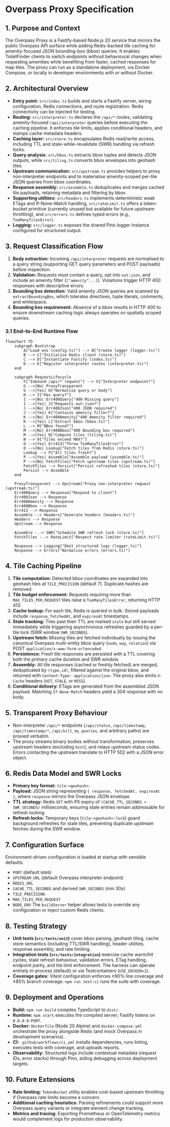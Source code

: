 # Overpass Proxy Specification

## 1. Purpose and Context
The Overpass Proxy is a Fastify-based Node.js 20 service that mirrors the public Overpass API surface while adding Redis-backed tile caching for amenity-focused JSON bounding-box (bbox) queries. It enables ToiletFinder clients to switch endpoints without behavioural changes when requesting amenities while benefiting from faster, cached responses for map tiles. The proxy can run as a standalone deployment, via Docker Compose, or locally in developer environments with or without Docker.

## 2. Architectural Overview
- **Entry point:** `src/index.ts` builds and starts a Fastify server, wiring configuration, Redis connections, and route registration. Redis connectivity can be injected for testing.
- **Routing:** `src/interpreter.ts` declares the `/api/*` routes, validating amenity-focused `/api/interpreter` queries before executing the caching pipeline. It enforces tile limits, applies conditional headers, and stamps cache metadata headers.
- **Caching layer:** `src/store.ts` encapsulates Redis read/write access, including TTL and stale-while-revalidate (SWR) handling via refresh locks.
- **Query analysis:** `src/bbox.ts` extracts bbox tuples and detects JSON outputs, while `src/tiling.ts` converts bbox envelopes into geohash tiles.
- **Upstream communication:** `src/upstream.ts` provides helpers to proxy non-interpreter endpoints and to materialise amenity-scoped per-tile JSON queries from bbox coordinates.
- **Response assembly:** `src/assemble.ts` deduplicates and merges cached tile payloads, retaining metadata and filtering by bbox.
- **Supporting utilities:** `src/headers.ts` implements deterministic weak ETags and If-None-Match handling, `src/rateLimit.ts` offers a token-bucket primitive (currently unused but available for future upstream throttling), and `src/errors.ts` defines typed errors (e.g., `TooManyTilesError`).
- **Logging:** `src/logger.ts` exposes the shared Pino logger instance configured for structured output.

## 3. Request Classification Flow
1. **Body extraction:** Incoming `/api/interpreter` requests are normalised to a query string (supporting GET query parameters and POST payloads) before inspection.
2. **Validation:** Requests must contain a query, opt into `out:json`, and include an amenity filter (`["amenity"...]`). Violations trigger HTTP 400 responses with descriptive errors.
3. **Bounding box detection:** Valid amenity JSON queries are scanned by `extractBoundingBox`, which tolerates directives, tuple literals, comments, and whitespace.
4. **Bounding box requirement:** Absence of a bbox results in HTTP 400 to ensure downstream caching logic always operates on spatially scoped queries.

### 3.1 End-to-End Runtime Flow
```mermaid
flowchart TD
    subgraph Bootstrap
        A["Load env (config.ts)"] --> B["Create logger (logger.ts)"]
        B --> C["Initialise Redis client (store.ts)"]
        C --> D["Instantiate Fastify (index.ts)"]
        D --> E["Register interpreter routes (interpreter.ts)"]
    end

    subgraph RequestLifecycle
        F["Inbound /api/* request"] --> G{"Interpreter endpoint?"}
        G -->|No| ProxyTransparent
        G -->|Yes| H["Normalise query or body"]
        H --> I{"Has query?"}
        I -->|No| Err400Query["400 Missing query"]
        I -->|Yes| J{"Requests out:json?"}
        J -->|No| Err400Json["400 JSON required"]
        J -->|Yes| K{"Contains amenity filter?"}
        K -->|No| Err400Amenity["400 Amenity filter required"]
        K -->|Yes| L["Extract bbox (bbox.ts)"]
        L --> M{"BBox found?"}
        M -->|No| Err400Bbox["400 Bounding box required"]
        M -->|Yes| N["Compute tiles (tiling.ts)"]
        N --> O{"Tiles exceed MAX?"}
        O -->|Yes| Err413["Throw TooManyTilesError"]
        O -->|No| Lookup["Fetch tiles from Redis (store.ts)"]
        Lookup --> P{"All tiles fresh?"}
        P -->|Yes| Assemble["Assemble payload (assemble.ts)"]
        P -->|No| FetchTiles["Fetch upstream tiles (upstream.ts)"]
        FetchTiles --> Persist["Persist refreshed tiles (store.ts)"]
        Persist --> Assemble
    end

    ProxyTransparent --> Upstream["Proxy non-interpreter request (upstream.ts)"]
    Err400Query --> Response["Respond to client"]
    Err400Json --> Response
    Err400Amenity --> Response
    Err400Bbox --> Response
    Err413 --> Response
    Assemble --> Headers["Generate headers (headers.ts)"]
    Headers --> Response
    Upstream --> Response

    Assemble -.-> SWR["Schedule SWR refresh lock (store.ts)"]
    FetchTiles -.-> RateLimit["Respect rate limiter (rateLimit.ts)"]

    Response --> Logging["Emit structured logs (logger.ts)"]
    Response --> Errors["Normalise errors (errors.ts)"]
```

## 4. Tile Caching Pipeline
1. **Tile computation:** Detected bbox coordinates are expanded into geohash tiles at `TILE_PRECISION` (default 7). Duplicate hashes are removed.
2. **Tile budget enforcement:** Requests requiring more than `MAX_TILES_PER_REQUEST` tiles raise a `TooManyTilesError`, returning HTTP 413.
3. **Cache lookup:** For each tile, Redis is queried in bulk. Stored payloads include `response`, `fetchedAt`, and `expiresAt` timestamps.
4. **Stale tracking:** Tiles past their TTL are marked `stale` but still served immediately while triggering asynchronous refreshes guarded by a per-tile lock (SWR window `SWR_SECONDS`).
5. **Upstream fetch:** Missing tiles are fetched individually by issuing the canonical Overpass multi-entity bbox query (`node`, `way`, `relation`) via POST `application/x-www-form-urlencoded`.
6. **Persistence:** Fresh tile responses are persisted with a TTL covering both the primary cache duration and SWR window.
7. **Assembly:** All tile responses (cached or freshly fetched) are merged, deduplicated by `(type,id)`, filtered against the original bbox, and returned with `Content-Type: application/json`. The proxy also emits `X-Cache` headers (`HIT`, `STALE`, or `MISS`).
8. **Conditional delivery:** ETags are generated from the assembled JSON payload. Matching `If-None-Match` headers yield a 304 response with no body.

## 5. Transparent Proxy Behaviour
- Non-interpreter `/api/*` endpoints (`/api/status`, `/api/timestamp`, `/api/timestamp/*`, `/api/kill_my_queries`, and arbitrary paths) are proxied verbatim.
- The proxy streams binary bodies without transformation, preserves upstream headers (excluding `host`), and relays upstream status codes. Errors contacting the upstream translate to HTTP 502 with a JSON error object.

## 6. Redis Data Model and SWR Locks
- **Primary key format:** `tile:<geohash>`.
- **Payload:** JSON string representing `{ response, fetchedAt, expiresAt }`, where `response` mirrors the Overpass JSON envelope.
- **TTL strategy:** Redis `SET` with PX expiry of `(CACHE_TTL_SECONDS + SWR_SECONDS)` milliseconds, ensuring stale entries remain addressable for refresh locking.
- **Refresh locks:** Temporary keys (`tile:<geohash>:lock`) guard background refreshes for stale tiles, preventing duplicate upstream fetches during the SWR window.

## 7. Configuration Surface
Environment-driven configuration is loaded at startup with sensible defaults:
- `PORT` (default `8080`)
- `UPSTREAM_URL` (default Overpass interpreter endpoint)
- `REDIS_URL`
- `CACHE_TTL_SECONDS` and derived `SWR_SECONDS` (min 30s)
- `TILE_PRECISION`
- `MAX_TILES_PER_REQUEST`
- `NODE_ENV`
The `buildServer` helper allows tests to override any configuration or inject custom Redis clients.

## 8. Testing Strategy
- **Unit tests (`src/tests/unit`)** cover bbox parsing, geohash tiling, cache store semantics (including TTL/SWR handling), header utilities, response assembly, and rate limiting.
- **Integration tests (`src/tests/integration`)** exercise cache warm/hit cycles, stale refresh behaviour, validation errors, ETag handling, endpoint parity, and tile limit enforcement. The harness can operate entirely in-process (default) or via Testcontainers (`USE_DOCKER=1`).
- **Coverage gates:** Vitest configuration enforces ≥90% line coverage and ≥85% branch coverage. `npm run test:ci` runs the suite with coverage.

## 9. Deployment and Operations
- **Build:** `npm run build` compiles TypeScript to `dist/`.
- **Runtime:** `npm start` executes the compiled server; Fastify listens on `0.0.0.0:PORT`.
- **Docker:** `Dockerfile` (Node 20 Alpine) and `docker-compose.yml` orchestrate the proxy alongside Redis (and mock Overpass in development scenarios).
- **CI:** `.github/workflows/ci.yml` installs dependencies, runs linting, executes tests with coverage, and uploads reports.
- **Observability:** Structured logs include contextual metadata (request IDs, error stacks) through Pino, aiding debugging across deployment targets.

## 10. Future Extensions
- **Rate limiting:** `TokenBucket` utility enables cost-based upstream throttling if Overpass rate limits become a concern.
- **Additional caching heuristics:** Parsing refinements could support more Overpass query variants or integrate element change tracking.
- **Metrics and tracing:** Exporting Prometheus or OpenTelemetry metrics would complement logs for production observability.
